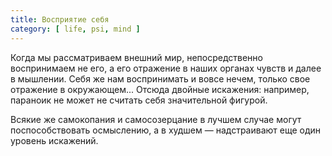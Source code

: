 ```yaml
---
title: Восприятие себя
category: [ life, psi, mind ]
---
```

Когда мы рассматриваем внешний мир, непосредственно воспринимаем не его, а его отражение в наших органах чувств и далее
в мышлении. Себя же нам воспринимать и вовсе нечем, только свое отражение в окружающем... Отсюда двойные искажения:
например, параноик не может не считать себя значительной фигурой.

Всякие же самокопания и самосозерцание в лучшем случае могут поспособствовать осмыслению, а в худшем — надстраивают еще
один уровень искажений.
